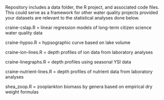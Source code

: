 Repository includes a data folder, the R project, and associated code files. This could serve as a framework for other water quality projects provided your datasets are relevant to the statistical analyses done below. 

craine-cslap.R = linear regression models of long-term citizen science water quality data

craine-hypso.R = hypsographic curve based on lake volume

craine-ion-lines.R = depth profiles of ion data from laboratory analyses

craine-linegraphs.R = depth profiles using seasonal YSI data 

craine-nutrient-lines.R = depth profiles of nutrient data from laboratory analyses

shea_zoop.R = zooplankton biomass by genera based on empirical dry weight formulas







